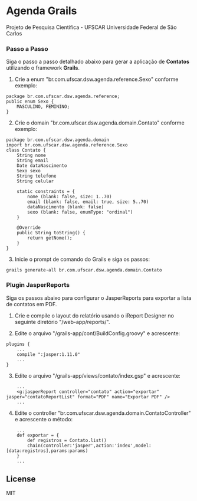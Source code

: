 # Agenda Grails
Projeto de Pesquisa Científica - UFSCAR Universidade Federal de São Carlos

### Passo a Passo
Siga o passo a passo detalhado abaixo para gerar a aplicação de **Contatos** utilizando o framework **Grails**.

1. Crie a enum "br.com.ufscar.dsw.agenda.reference.Sexo" conforme exemplo:
```
package br.com.ufscar.dsw.agenda.reference;
public enum Sexo {
	MASCULINO, FEMININO;
}
```

2. Crie o domain "br.com.ufscar.dsw.agenda.domain.Contato" conforme exemplo:
```
package br.com.ufscar.dsw.agenda.domain
import br.com.ufscar.dsw.agenda.reference.Sexo
class Contato {
	String nome
	String email
	Date dataNascimento
	Sexo sexo
	String telefone
	String celular

	static constraints = {
		nome (blank: false, size: 1..70)
		email (blank: false, email: true, size: 5..70)
		dataNascimento (blank: false)
		sexo (blank: false, enumType: "ordinal")
	}

	@Override
	public String toString() {
		return getNome();
	}
}
```

3. Inicie o prompt de comando do Grails e siga os passos:
```
grails generate-all br.com.ufscar.dsw.agenda.domain.Contato
```

### Plugin JasperReports
Siga os passos abaixo para configurar o JasperReports para exportar a lista de contatos em PDF.

1. Crie e compile o layout do relatório usando o iReport Designer no seguinte diretório "/web-app/reports/".

2. Edite o arquivo "/grails-app/conf/BuildConfig.groovy" e acrescente:
```
plugins {
    ...
    compile ":jasper:1.11.0"
    ...
}
```

3. Edite o arquivo "/grails-app/views/contato/index.gsp" e acrescente:
```
    ...
    <g:jasperReport controller="contato" action="exportar" jasper="contatoReportList" format="PDF" name="Exportar PDF" />
    ...
```

4. Edite o controller "br.com.ufscar.dsw.agenda.domain.ContatoController" e acrescente o método:
```
    ...
	def exportar = {
		def registros = Contato.list()
		chain(controller:'jasper',action:'index',model:[data:registros],params:params)
	}
	...
```

License
----
MIT
